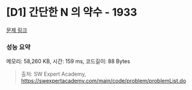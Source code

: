 # [D1] 간단한 N 의 약수 - 1933 

[문제 링크](https://swexpertacademy.com/main/code/problem/problemDetail.do?contestProbId=AV5PhcWaAKIDFAUq) 

### 성능 요약

메모리: 58,260 KB, 시간: 159 ms, 코드길이: 88 Bytes



> 출처: SW Expert Academy, https://swexpertacademy.com/main/code/problem/problemList.do